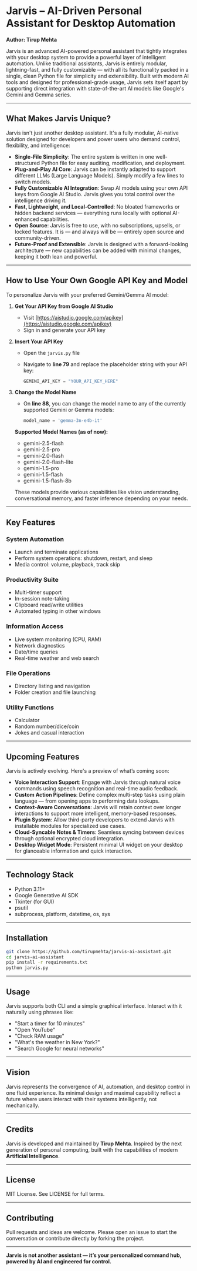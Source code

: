 # Jarvis – AI-Driven Personal Assistant for Desktop Automation

**Author: Tirup Mehta**

Jarvis is an advanced AI-powered personal assistant that tightly integrates with your desktop system to provide a powerful layer of intelligent automation. Unlike traditional assistants, Jarvis is entirely modular, lightning-fast, and fully customizable — with all its functionality packed in a single, clean Python file for simplicity and extensibility. Built with modern AI tools and designed for professional-grade usage, Jarvis sets itself apart by supporting direct integration with state-of-the-art AI models like Google's Gemini and Gemma series.

---

## What Makes Jarvis Unique?

Jarvis isn't just another desktop assistant. It's a fully modular, AI-native solution designed for developers and power users who demand control, flexibility, and intelligence:

* **Single-File Simplicity**: The entire system is written in one well-structured Python file for easy auditing, modification, and deployment.
* **Plug-and-Play AI Core**: Jarvis can be instantly adapted to support different LLMs (Large Language Models). Simply modify a few lines to switch models.
* **Fully Customizable AI Integration**: Swap AI models using your own API keys from Google AI Studio. Jarvis gives you total control over the intelligence driving it.
* **Fast, Lightweight, and Local-Controlled**: No bloated frameworks or hidden backend services — everything runs locally with optional AI-enhanced capabilities.
* **Open Source**: Jarvis is free to use, with no subscriptions, upsells, or locked features. It is — and always will be — entirely open source and community-driven.
* **Future-Proof and Extensible**: Jarvis is designed with a forward-looking architecture — new capabilities can be added with minimal changes, keeping it both lean and powerful.

---

## How to Use Your Own Google API Key and Model

To personalize Jarvis with your preferred Gemini/Gemma AI model:

1. **Get Your API Key from Google AI Studio**

   * Visit [https://aistudio.google.com/apikey](https://aistudio.google.com/apikey)
   * Sign in and generate your API key

2. **Insert Your API Key**

   * Open the `jarvis.py` file
   * Navigate to **line 79** and replace the placeholder string with your API key:

     ```python
     GEMINI_API_KEY = "YOUR_API_KEY_HERE"
     ```

3. **Change the Model Name**

   * On **line 88**, you can change the model name to any of the currently supported Gemini or Gemma models:

     ```python
     model_name = 'gemma-3n-e4b-it'
     ```

   **Supported Model Names (as of now):**

   * gemini-2.5-flash
   * gemini-2.5-pro
   * gemini-2.0-flash
   * gemini-2.0-flash-lite
   * gemini-1.5-pro
   * gemini-1.5-flash
   * gemini-1.5-flash-8b

   These models provide various capabilities like vision understanding, conversational memory, and faster inference depending on your needs.

---

## Key Features

### System Automation

* Launch and terminate applications
* Perform system operations: shutdown, restart, and sleep
* Media control: volume, playback, track skip

### Productivity Suite

* Multi-timer support
* In-session note-taking
* Clipboard read/write utilities
* Automated typing in other windows

### Information Access

* Live system monitoring (CPU, RAM)
* Network diagnostics
* Date/time queries
* Real-time weather and web search

### File Operations

* Directory listing and navigation
* Folder creation and file launching

### Utility Functions

* Calculator
* Random number/dice/coin
* Jokes and casual interaction

---

## Upcoming Features

Jarvis is actively evolving. Here's a preview of what’s coming soon:

* **Voice Interaction Support**: Engage with Jarvis through natural voice commands using speech recognition and real-time audio feedback.
* **Custom Action Pipelines**: Define complex multi-step tasks using plain language — from opening apps to performing data lookups.
* **Context-Aware Conversations**: Jarvis will retain context over longer interactions to support more intelligent, memory-based responses.
* **Plugin System**: Allow third-party developers to extend Jarvis with installable modules for specialized use cases.
* **Cloud-Syncable Notes & Timers**: Seamless syncing between devices through optional encrypted cloud integration.
* **Desktop Widget Mode**: Persistent minimal UI widget on your desktop for glanceable information and quick interaction.

---

## Technology Stack

* Python 3.11+
* Google Generative AI SDK
* Tkinter (for GUI)
* psutil
* subprocess, platform, datetime, os, sys

---

## Installation

```bash
git clone https://github.com/tirupmehta/jarvis-ai-assistant.git
cd jarvis-ai-assistant
pip install -r requirements.txt
python jarvis.py
```

---

## Usage

Jarvis supports both CLI and a simple graphical interface. Interact with it naturally using phrases like:

* "Start a timer for 10 minutes"
* "Open YouTube"
* "Check RAM usage"
* "What's the weather in New York?"
* "Search Google for neural networks"

---

## Vision

Jarvis represents the convergence of AI, automation, and desktop control in one fluid experience. Its minimal design and maximal capability reflect a future where users interact with their systems intelligently, not mechanically.

---

## Credits

Jarvis is developed and maintained by **Tirup Mehta**. Inspired by the next generation of personal computing, built with the capabilities of modern **Artificial Intelligence**.

---

## License

MIT License. See LICENSE for full terms.

---

## Contributing

Pull requests and ideas are welcome. Please open an issue to start the conversation or contribute directly by forking the project.

---

**Jarvis is not another assistant — it’s your personalized command hub, powered by AI and engineered for control.**

